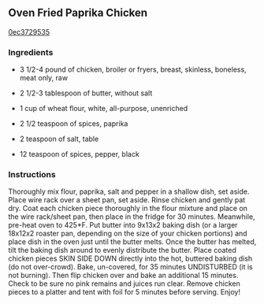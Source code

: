 ## Oven Fried Paprika Chicken

[0ec3729535](http://www.food.com/recipe/oven-fried-paprika-chicken-510904)

### Ingredients

 - 3 1/2-4 pound of chicken, broiler or fryers, breast, skinless, boneless, meat only, raw

 - 2 1/2-3 tablespoon of butter, without salt

 - 1 cup of wheat flour, white, all-purpose, unenriched

 - 2 1/2 teaspoon of spices, paprika

 - 2 teaspoon of salt, table

 - 12 teaspoon of spices, pepper, black

### Instructions

Thoroughly mix flour, paprika, salt and pepper in a shallow dish, set aside. Place wire rack over a sheet pan, set aside. Rinse chicken and gently pat dry. Coat each chicken piece thoroughly in the flour mixture and place on the wire rack/sheet pan, then place in the fridge for 30 minutes. Meanwhile, pre-heat oven to 425*F. Put butter into 9x13x2 baking dish (or a larger 18x12x2 roaster pan, depending on the size of your chicken portions) and place dish in the oven just until the butter melts. Once the butter has melted, tilt the baking dish around to evenly distribute the butter. Place coated chicken pieces SKIN SIDE DOWN directly into the hot, buttered baking dish (do not over-crowd). Bake, un-covered, for 35 minutes UNDISTURBED (it is not burning). Then flip chicken over and bake an additional 15 minutes. Check to be sure no pink remains and juices run clear. Remove chicken pieces to a platter and tent with foil for 5 minutes before serving. Enjoy!